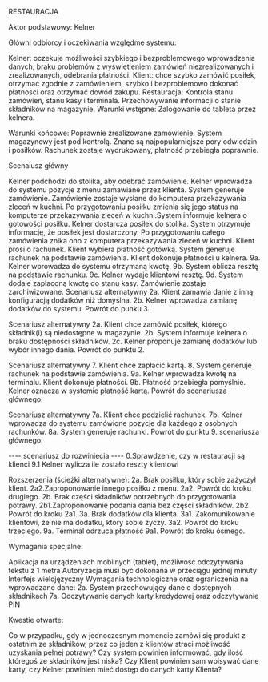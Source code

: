 RESTAURACJA

Aktor podstawowy: Kelner

Główni odbiorcy i oczekiwania względme systemu:

Kelner: oczekuje możliwości szybkiego i bezproblemowego wprowadzenia danych, braku problemów z wyświetleniem zamówień niezrealizowanych i zrealizowanych, odebrania płatności.
Klient: chce szybko zamówić posiłek, otrzymać zgodnie z zamówieniem, szybko i bezproblemowo dokonać płatnosci oraz otrzymać dowód zakupu.
Restauracja: Kontrola stanu zamówień, stanu kasy i terminala. Przechowywanie informacji o stanie składników na magazynie.
Warunki wstępne: Zalogowanie do tableta przez kelnera.

Warunki końcowe: Poprawnie zrealizowane zamówienie. System magazynowy jest pod kontrolą. Znane są najpopularniejsze pory odwiedzin i posiłków. Rachunek zostaje wydrukowany, płatność przebiegła poprawnie.

Scenaiusz główny

Kelner podchodzi do stolika, aby odebrać zamówienie.
Kelner wprowadza do systemu pozycje z menu zamawiane przez klienta. System generuje zamówienie.
Zamówienie zostaje wysłane do komputera przekazywania zleceń w kuchni.
Po przygotowaniu posiłku zmienia się jego status na komputerze przekazywania zleceń w kuchni.System informuje kelnera o gotowości posiłku.
Kelner dostarcza posiłek do stolika. System otrzymuje informację, że posiłek jest dostarczony.
Po przygotowaniu całego zamówienia znika ono z komputera przekazywania zleceń w kuchni.
Klient prosi o rachunek. Klient wybiera płatność gotówką.
System generuje rachunek na podstawie zamówienia.
Klient dokonuje płatności u kelnera. 9a. Kelner wprowadza do systemu otrzymaną kwotę. 9b. System oblicza resztę na podstawie rachunku. 9c. Kelner wydaje klientowi resztę. 9d. System dodaje zapłaconą kwotę do stanu kasy.
Zamówienie zostaje zarchiwizowane.
Scenariusz alternatywny
2a. Klient zamawia danie z inną konfiguracją dodatków niż domyślna.
2b. Kelner wprowadza zamianę dodatków do systemu.
Powrót do punku 3.

Scenariusz alternatywny
2a. Klient chce zamówić posiłek, którego składnik(i) są niedostępne w magazynie.
2b. System informuje kelnera o braku dostępności składników.
2c. Kelner proponuje zamianę dodatków lub wybór innego dania.
Powrót do punktu 2.

Scenariusz alternatywny
7. Klient chce zapłacić kartą.
8. System generuje rachunek na podstawie zamówienia.
9a. Kelner wprowadza kwotę na terminalu. Klient dokonuje płatności.
9b. Płatność przebiegła pomyślnie. Kelner oznacza w systemie płatność kartą.
Powrót do scenariusza głównego.

Scenariusz alternatywny
7a. Klient chce podzielić rachunek.
7b. Kelner wprowadza do systemu zamówione pozycje dla każdego z osobnych rachunków.
8a. System generuje rachunki.
Powrót do punktu 9. scenariusza głównego.

---- scenariusz do rozwiniecia ----
0.Sprawdzenie, czy w restauracji są klienci
9.1 Kelner wylicza ile zostało reszty klientowi

Rozszerzenia (ścieżki alternatywne):
2a. Brak posiłku, który sobie zażyczył klient.
2a2.Zaproponowanie innego posiłku z menu.
2a2. Powrót do kroku drugiego.
2b. Brak części składników potrzebnych do przygotowania potrawy.
2b1.Zaproponowanie podania dania bez części składników.
2b2 Powrót do kroku 2a1.
3a. Brak dodatków dla klienta.
3a1. Zakomunikowanie klientowi, że nie ma dodatku, ktory sobie życzy.
3a2. Powrót do kroku trzeciego.
9a. Terminal odrzuca płatność
9a1. Powrót do kroku ósmego.

Wymagania specjalne:

Aplikacja na urządzeniach mobilnych (tablet), możliwość odczytywania tekstu z 1 metra
Autoryzacja musi być dokonana w przeciągu jednej minuty
Interfejs wielojęzyczny
Wymagania technologiczne oraz ograniczenia na wprowadzane dane:
2a. System przechowujący dane o dostępnych składnikach
7a. Odczytywanie danych karty kredydowej oraz odczytywanie PIN

Kwestie otwarte:

Co w przypadku, gdy w jednoczesnym momencie zamówi się produkt z ostatnim ze składników, przez co jeden z klientów straci możliwość uzyskania pełnej potrawy?
Czy system powinien informować, gdy ilość któregoś ze składników jest niska?
Czy Klient powinien sam wpisywać dane karty, czy Kelner powinien mieć dostęp do danych karty Klienta?